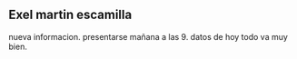 ## Exel martin escamilla
nueva informacion.
presentarse mañana a las 9.
datos de hoy todo va muy bien.
